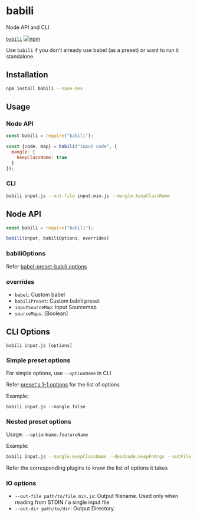 # babili

Node API and CLI

[`babili`](/packages/babili) [![npm](https://img.shields.io/npm/v/babili.svg?maxAge=2592000)](https://www.npmjs.com/package/babili)

Use `babili` if you don't already use babel (as a preset) or want to run it standalone.

## Installation

```sh
npm install babili --save-dev
```

## Usage

### Node API

```js
const babili = require("babili");

const {code, map} = babili("input code", {
  mangle: {
    keepClassName: true
  }
});
```

### CLI

```sh
babili input.js --out-file input.min.js --mangle.keepClassName
```

## Node API

```js
const babili = require("babili");

babili(input, babiliOptions, overrides)
```

### babiliOptions

Refer [babel-preset-babili options](../babel-preset-babili#options)

### overrides

+ `babel`: Custom babel
+ `babiliPreset`: Custom babili preset
+ `inputSourceMap`: Input Sourcemap
+ `sourceMaps`: [Boolean]

## CLI Options

```
babili input.js [options]
```

### Simple preset options

For simple options, use `--optionName` in CLI

Refer [preset's 1-1 options](../babel-preset-babili#1-1-mapping-with-plugin) for the list of options

Example:

```
babili input.js --mangle false
```

### Nested preset options

Usage: `--optionName.featureName`

Example:

```sh
babili input.js --mangle.keepClassName --deadcode.keepFnArgs --outFile input.min.js
```

Refer the corresponding plugins to know the list of options it takes

### IO options

+ `--out-file path/to/file.min.js`: Output filename. Used only when reading from STDIN / a single input file
+ `--out-dir path/to/dir`: Output Directory.
